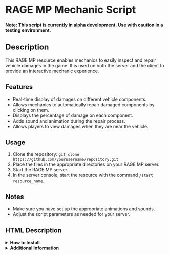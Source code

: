 # <span style="font-size:32px;">RAGE MP Mechanic Script</span>

**Note: This script is currently in alpha development. Use with caution in a testing environment.**

## <span style="font-size:24px;">Description</span>
This RAGE MP resource enables mechanics to easily inspect and repair vehicle damages in the game. It is used on both the server and the client to provide an interactive mechanic experience.

## <span style="font-size:20px;">Features</span>
- Real-time display of damages on different vehicle components.
- Allows mechanics to automatically repair damaged components by clicking on them.
- Displays the percentage of damage on each component.
- Adds sound and animation during the repair process.
- Allows players to view damages when they are near the vehicle.

## <span style="font-size:20px;">Usage</span>
1. Clone the repository: `git clone https://github.com/yourusername/repository.git`
2. Place the files in the appropriate directories on your RAGE MP server.
3. Start the RAGE MP server.
4. In the server console, start the resource with the command `/start resource_name`.

## <span style="font-size:20px;">Notes</span>
- Make sure you have set up the appropriate animations and sounds.
- Adjust the script parameters as needed for your server.

## <span style="font-size:20px;">HTML Description</span>

<details>
  <summary><strong>How to Install</strong></summary>
  
  1. Clone the repository: `git clone https://github.com/yourusername/repository.git`
  2. Place the files in the appropriate directories on your RAGE MP server.
  3. Start the RAGE MP server.
  4. In the server console, start the resource with the command `/start resource_name`.
  
</details>

<details>
  <summary><strong>Additional Information</strong></summary>
  
  - Make sure you have set up the appropriate animations and sounds.
  - Adjust the script parameters as needed for your server.
  
</details>
